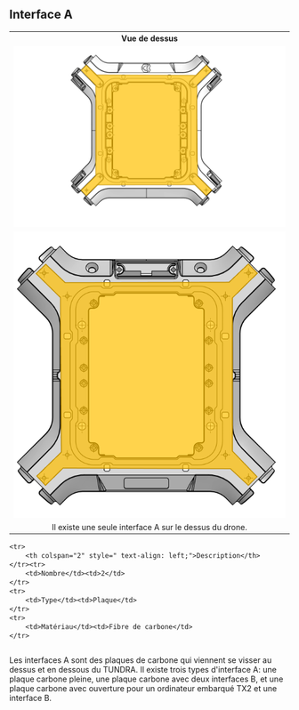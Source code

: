 ## Interface A 





<table class="interface" style=" text-align: center;">
    <tr>
        <th colspan="2">Vue de dessus</th>
    </tr>
    <tr>
        <td><img src="../../gitbook/images/INTERFACE/general/DESSUS-INTA.png"></td>
    </tr>
     <tr>
        <td><img src="../../gitbook/images/INTERFACE/general/DESSOUS-INTA.png"></td>
    </tr>
    <tr>
        <td>Il existe une seule interface A sur le dessus du drone.</td>        
    </tr>
</table>


<table class="specification">

    <tr>
        <th colspan="2" style=" text-align: left;">Description</th>
    </tr><tr>
        <td>Nombre</td><td>2</td>
    </tr>
    <tr>
        <td>Type</td><td>Plaque</td>
    </tr>
    <tr>
        <td>Matériau</td><td>Fibre de carbone</td>
    </tr>



</table>

Les interfaces A sont des plaques de carbone qui viennent se visser au dessus et en dessous du TUNDRA.
Il existe trois types d'interface A: une plaque carbone pleine, une plaque carbone avec deux interfaces B, et une plaque carbone avec ouverture pour un ordinateur embarqué TX2 et une interface B.
